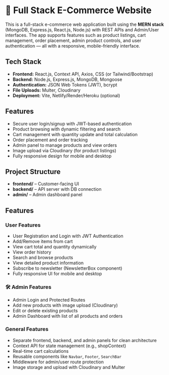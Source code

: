 <h1>🛒 Full Stack E-Commerce Website</h1>

  <p>
    This is a full-stack e-commerce web application built using the <strong>MERN stack</strong> 
    (MongoDB, Express.js, React.js, Node.js) with REST APIs and Admin/User interfaces. The app supports
    features such as product listings, cart management, order placement, admin product controls,
    and user authentication — all with a responsive, mobile-friendly interface.
  </p>

  <h2>Tech Stack</h2>
  <ul>
    <li><strong>Frontend:</strong> React.js, Context API, Axios, CSS (or Tailwind/Bootstrap)</li>
    <li><strong>Backend:</strong> Node.js, Express.js, MongoDB, Mongoose</li>
    <li><strong>Authentication:</strong> JSON Web Tokens (JWT), bcrypt</li>
    <li><strong>File Uploads:</strong> Multer, Cloudinary</li>
    <li><strong>Deployment:</strong> Vite, Netlify/Render/Heroku (optional)</li>
  </ul>

  <h2>Features</h2>
  <ul>
    <li>Secure user login/signup with JWT-based authentication</li>
    <li>Product browsing with dynamic filtering and search</li>
    <li>Cart management with quantity update and total calculation</li>
    <li>Order placement and order tracking</li>
    <li>Admin panel to manage products and view orders</li>
    <li>Image upload via Cloudinary (for product listings)</li>
    <li>Fully responsive design for mobile and desktop</li>
  </ul>

  <h2>Project Structure</h2>
  <ul>
    <li><strong>frontend/</strong> – Customer-facing UI</li>
    <li><strong>backend/</strong> – API server with DB connection</li>
    <li><strong>admin/</strong> – Admin dashboard panel</li>
  </ul>


  <h2>Features</h2>

<h3>User Features</h3>
<ul>
  <li>User Registration and Login with JWT Authentication</li>
  <li>Add/Remove items from cart</li>
  <li>View cart total and quantity dynamically</li>
  <li>View order history</li>
  <li>Search and browse products</li>
  <li>View detailed product information</li>
  <li>Subscribe to newsletter (NewsletterBox component)</li>
  <li>Fully responsive UI for mobile and desktop</li>
</ul>

<h3>🛠 Admin Features</h3>
<ul>
  <li>Admin Login and Protected Routes</li>
  <li>Add new products with image upload (Cloudinary)</li>
  <li>Edit or delete existing products</li>
  <li> Admin Dashboard with list of all products and orders</li>
</ul>

<h3> General Features</h3>
<ul>
  <li>Separate frontend, backend, and admin panels for clean architecture</li>
  <li>Context API for state management (e.g., shopContext)</li>
  <li>Real-time cart calculations</li>
  <li>Reusable components like <code>Navbar</code>, <code>Footer</code>, <code>SearchBar</code></li>
  <li>Middleware for admin/user route protection</li>
  <li>Image storage and upload with Cloudinary and Multer</li>
</ul>
